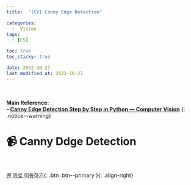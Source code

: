 ```yaml
---
title:  "[CV] Canny Edge Detection" 

categories:
  -  Vision
tags:
  - [CS]

toc: true
toc_sticky: true

date: 2022-10-27
last_modified_at: 2022-10-27
---
```


<br>

**Main Reference: <br>- [Canny Edge Detection Step by Step in Python — Computer Vision](https://towardsdatascience.com/canny-edge-detection-step-by-step-in-python-computer-vision-b49c3a2d8123)**
{: .notice--warning}

# 📹 Canny Ddge Detection













<br>




[맨 위로 이동하기](#){: .btn .btn--primary }{: .align-right}